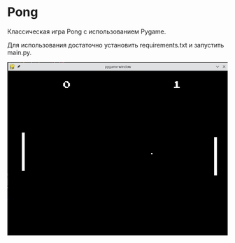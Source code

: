 # Pong

Классическая игра Pong с использованием Pygame.

 Для использования достаточно установить requirements.txt и запустить main.py.

![alt text](https://github.com/BobaBiven/pong/blob/master/Screenshot_20221220_001713.png?raw=true)

